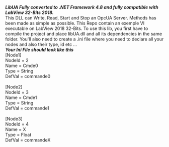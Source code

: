 ***LibUA Fully converted to .NET Framework 4.8 and fully compatible with LabView 32-Bits 2018.***</br>
This DLL can Write, Read, Start and Stop an OpcUA Server. Methods has been made as simple as possible.
This Repo contain an exemple VI executable on LabView 2018 32-Bits.
To use this lib, you first have to compile the project and place libUA.dll and all its dependencies in the same folder. You'll also need to create a .ini file where you need to declare all your nodes and also their type, id etc ...</br>
***Your Ini File should look like this***</br>
[Node1]</br>
NodeId = 2</br>
Name = Cmde0</br>
Type = String</br>
DefVal = commande0</br>
</br>
[Node2]</br>
NodeId = 3</br>
Name = Cmde1</br>
Type = String</br>
DefVal = commande1</br>
</br>
[Node3]</br>
NodeId = 4</br>
Name = X</br>
Type = Float</br>
DefVal = commandeX</br>

